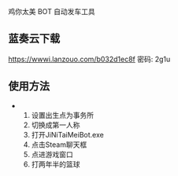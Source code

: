鸡你太美 BOT 自动发车工具

## 蓝奏云下载 
https://wwwi.lanzouo.com/b032d1ec8f
密码: 2g1u

## 使用方法
- 1. 设置出生点为事务所
  2. 切换成第一人称
  3. 打开JiNiTaiMeiBot.exe
  4. 点击Steam聊天框
  5. 点进游戏窗口
  6. 打两年半的篮球
